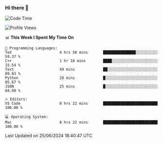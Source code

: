 ### Hi there 👋

<!--START_SECTION:waka-->
![Code Time](http://img.shields.io/badge/Code%20Time-698%20hrs%2010%20mins-blue)

![Profile Views](http://img.shields.io/badge/Profile%20Views-10-blue)

📊 **This Week I Spent My Time On** 

```text
💬 Programming Languages: 
TeX                      4 hrs 58 mins       ███████████████░░░░░░░░░░   59.37 % 
C++                      1 hr 18 mins        ████░░░░░░░░░░░░░░░░░░░░░   15.54 % 
Text                     49 mins             ██░░░░░░░░░░░░░░░░░░░░░░░   09.83 % 
Python                   28 mins             █░░░░░░░░░░░░░░░░░░░░░░░░   05.67 % 
JSON                     25 mins             █░░░░░░░░░░░░░░░░░░░░░░░░   04.99 % 

🔥 Editors: 
VS Code                  8 hrs 22 mins       █████████████████████████   100.00 % 

💻 Operating System: 
Mac                      8 hrs 22 mins       █████████████████████████   100.00 % 
```


 Last Updated on 25/06/2024 18:40:47 UTC
<!--END_SECTION:waka-->

<!--
**JackeyHua-SJTU/JackeyHua-SJTU** is a ✨ _special_ ✨ repository because its `README.md` (this file) appears on your GitHub profile.

Here are some ideas to get you started:

- 🔭 I’m currently working on ...
- 🌱 I’m currently learning ...
- 👯 I’m looking to collaborate on ...
- 🤔 I’m looking for help with ...
- 💬 Ask me about ...
- 📫 How to reach me: ...
- 😄 Pronouns: ...
- ⚡ Fun fact: ...
-->
